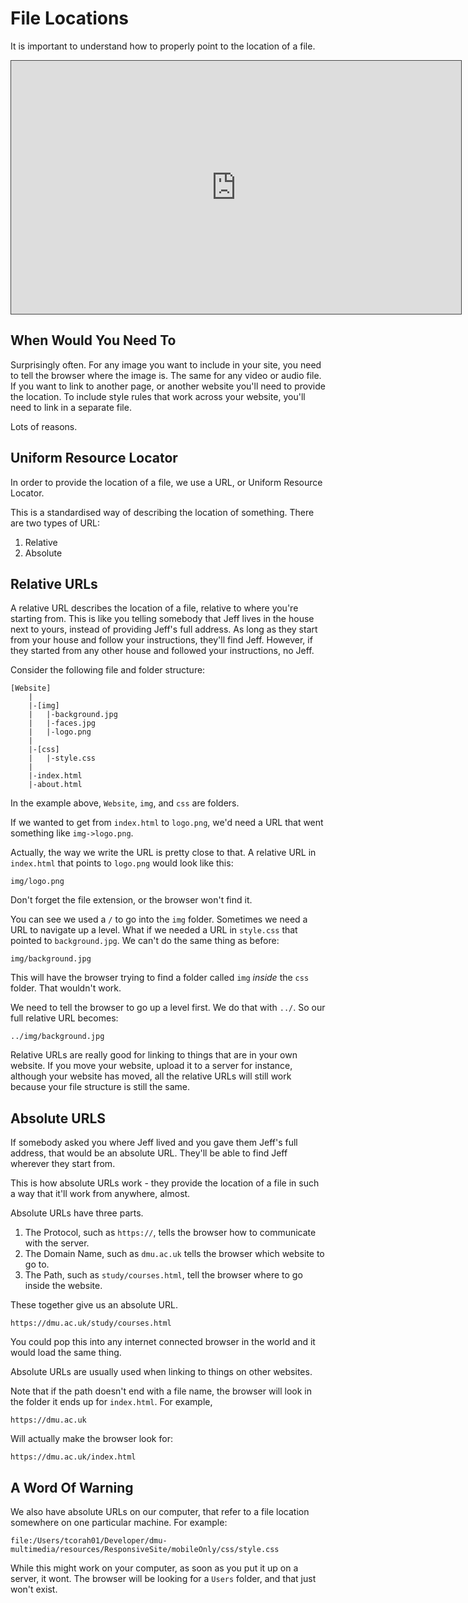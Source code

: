 # File Locations

It is important to understand how to properly point to the location of a file.

<iframe src="https://dmureplay.cloud.panopto.eu/Panopto/Pages/Embed.aspx?id=fde6a244-9d5e-42b5-a86d-ac530126ed39&autoplay=false&offerviewer=true&showtitle=true&showbrand=false&start=0&interactivity=all" height="405" width="720" style="border: 1px solid #464646;" allowfullscreen allow="autoplay"></iframe>

## When Would You Need To

Surprisingly often. For any image you want to include in your site, you need to tell the browser where the image is. The same for any video or audio file. If you want to link to another page, or another website you'll need to provide the location. To include style rules that work across your website, you'll need to link in a separate file.

Lots of reasons.

## Uniform Resource Locator

In order to provide the location of a file, we use a URL, or Uniform Resource Locator.

This is a standardised way of describing the location of something. There are two types of URL:

1. Relative
2. Absolute

## Relative URLs

A relative URL describes the location of a file, relative to where you're starting from. This is like you telling somebody that Jeff lives in the house next to yours, instead of providing Jeff's full address. As long as they start from your house and follow your instructions, they'll find Jeff. However, if they started from any other house and followed your instructions, no Jeff.

Consider the following file and folder structure:

```
[Website]
    |
    |-[img]
    |   |-background.jpg
    |   |-faces.jpg
    |   |-logo.png
    |
    |-[css]
    |   |-style.css
    |
    |-index.html
    |-about.html

```

In the example above, `Website`, `img`, and `css` are folders.

If we wanted to get from `index.html` to `logo.png`, we'd need a URL that went something like `img->logo.png`.

Actually, the way we write the URL is pretty close to that. A relative URL in `index.html` that points to `logo.png` would look like this:

`img/logo.png`

Don't forget the file extension, or the browser won't find it.

You can see we used a `/` to go into the `img` folder. Sometimes we need a URL to navigate up a level. What if we needed a URL in `style.css` that pointed to `background.jpg`. We can't do the same thing as before:

`img/background.jpg`

This will have the browser trying to find a folder called `img` _inside_ the `css` folder. That wouldn't work.

We need to tell the browser to go up a level first. We do that with `../`. So our full relative URL becomes:

`../img/background.jpg`

Relative URLs are really good for linking to things that are in your own website. If you move your website, upload it to a server for instance, although your website has moved, all the relative URLs will still work because your file structure is still the same.

## Absolute URLS

If somebody asked you where Jeff lived and you gave them Jeff's full address, that would be an absolute URL. They'll be able to find Jeff wherever they start from.

This is how absolute URLs work - they provide the location of a file in such a way that it'll work from anywhere, almost.

Absolute URLs have three parts.

1.  The Protocol, such as `https://`, tells the browser how to communicate with the server.
2.  The Domain Name, such as `dmu.ac.uk` tells the browser which website to go to.
3.  The Path, such as `study/courses.html`, tell the browser where to go inside the website.

These together give us an absolute URL.

`https://dmu.ac.uk/study/courses.html`

You could pop this into any internet connected browser in the world and it would load the same thing.

Absolute URLs are usually used when linking to things on other websites.

Note that if the path doesn't end with a file name, the browser will look in the folder it ends up for `index.html`. For example,

`https://dmu.ac.uk`

Will actually make the browser look for:

`https://dmu.ac.uk/index.html`

## A Word Of Warning

We also have absolute URLs on our computer, that refer to a file location somewhere on one particular machine. For example:

`file:/Users/tcorah01/Developer/dmu-multimedia/resources/ResponsiveSite/mobileOnly/css/style.css`

While this might work on your computer, as soon as you put it up on a server, it wont. The browser will be looking for a `Users` folder, and that just won't exist.
